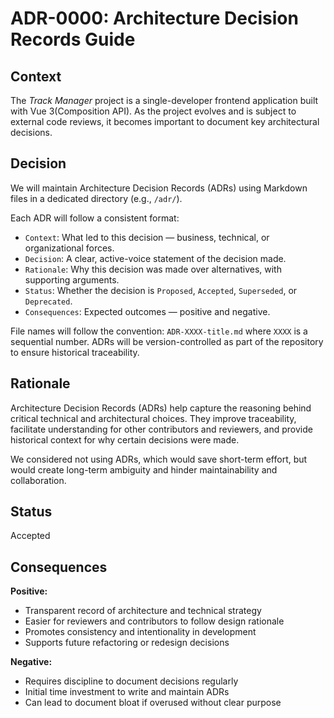 # ADR-0000: Architecture Decision Records Guide

## Context

The _Track Manager_ project is a single-developer frontend application built with Vue 3(Composition API).
As the project evolves and is subject to external code reviews, it becomes important to document key architectural decisions.

## Decision

We will maintain Architecture Decision Records (ADRs) using Markdown files in a dedicated directory (e.g., `/adr/`).

Each ADR will follow a consistent format:

- `Context`: What led to this decision — business, technical, or organizational forces.
- `Decision`: A clear, active-voice statement of the decision made.
- `Rationale`: Why this decision was made over alternatives, with supporting arguments.
- `Status`: Whether the decision is `Proposed`, `Accepted`, `Superseded`, or `Deprecated`.
- `Consequences`: Expected outcomes — positive and negative.

File names will follow the convention: `ADR-XXXX-title.md` where `XXXX` is a sequential number. ADRs will be version-controlled as part of the repository to ensure historical traceability.

## Rationale

Architecture Decision Records (ADRs) help capture the reasoning behind critical technical and architectural choices. They improve traceability, facilitate understanding for other contributors and reviewers, and provide historical context for why certain decisions were made.

We considered not using ADRs, which would save short-term effort, but would create long-term ambiguity and hinder maintainability and collaboration.

## Status

Accepted

## Consequences

**Positive:**

- Transparent record of architecture and technical strategy
- Easier for reviewers and contributors to follow design rationale
- Promotes consistency and intentionality in development
- Supports future refactoring or redesign decisions

**Negative:**

- Requires discipline to document decisions regularly
- Initial time investment to write and maintain ADRs
- Can lead to document bloat if overused without clear purpose
